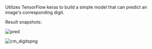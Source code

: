 Utilizes TensorFlow keras to build a simple model that can predict an image's corresponding digit.

Result snapshots:


![pred](https://github.com/MarkBelleza/MNIST-Digit-Classification-/assets/98550319/905b9235-5b25-4e84-a76b-374396a05749)


![cm_digitspng](https://github.com/MarkBelleza/MNIST-Digit-Classification-/assets/98550319/afe265b8-1541-4d79-be82-46b6416d1a7e)
